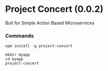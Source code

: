# Project Concert (0.0.2)

Buit for Simple Action Based Microservices

### Commands
```
npm install -g project-concert

mkdir myapp
cd myapp
project-concert
```